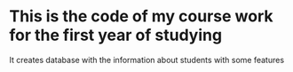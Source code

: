 <h1>This is the code of my course work for the first year of studying</h1>
It creates database with the information about students with some features
